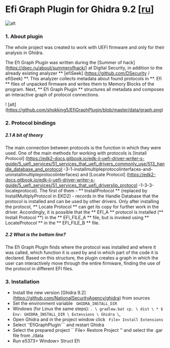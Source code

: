# Efi Graph Plugin for Ghidra 9.2 [[ru](https://github.com/shokking5/EfiGraphPlugin/blob/master/data/README_RU)]
![alt](https://github.com/shokking5/EfiGraphPlugin/blob/master/data/logo.png)

### 1. About plugin
The whole project was created to work with UEFI firmware and only for their analysis in Ghidra.

The Efi Graph Plugin was written during the [Summer of hack] (https://dsec.ru/about/summerofhack/) at Digital Security, in addition to the already existing analyzer ** [efiSeek] (https://github.com/DSecurity / efiSeek) **. This analyzer collects metadata about found protocols in **. Efi ** files of unpacked firmware and writes them to Memory Blocks of the program. Next, ** Efi Graph Plugin ** structures all metadata and composes an interactive graph of protocol connections.

! [alt] (https://github.com/shokking5/EfiGraphPlugin/blob/master/data/graph.png)

### 2. Protocol bindings

##### 2.1 A bit of theory
The main connection between protocols is the function in which they were used. One of the main methods for working with protocols is [Install Protocol] (https://edk2-docs.gitbook.io/edk-ii-uefi-driver-writer-s-guide/5_uefi_services/51_services_that_uefi_drivers_commonly_use/513_handle_database_and_protocol -3-1-installmultipleprotocolinterfaces-and-uninstallmultipleprotocolinterfaces) and [Locate Protocol] (https://edk2-docs.gitbook.io/edk-ii-uefi-driver-writer-s-guide/5_uefi_services/51_services_that_uefi_driverslip_protocol -1-3-3-locateprotocol). The first of them - ** InstallProtocol ** (replaced by InstallMultiplyProtocol in EKD2) - records in the Handle Database that the protocol is installed and can be used by other drivers. Only after installing the protocol, ** Locate Protocol ** can get its copy for further work in the driver. Accordingly, it is possible that the ** EFI_A ** protocol is installed (** Install Protocol **) in the ** EFI_FILE_A ** file, but is invoked using ** LocateProtocol ** in the ** EFI_FILE_B ** file.
##### 2.2 What is the bottom line?
The Efi Graph Plugin finds where the protocol was installed and where it was called, which function it is used by and in which part of the code it is declared. Based on this structure, the plugin creates a graph in which the user can interactively move through the entire firmware, finding the use of the protocol in different EFI files.

### 3. Installation
+ Install the new version [Ghidra 9.2] (https://github.com/NationalSecurityAgency/ghidra) from sources
+ Set the environment variable `` GHIDRA_INSTALL_DIR``
+ Windows (for Linux the same steps):
``
. \ gradlew.bat
cp. \ dist \ * $ Env: GHIDRA_INSTALL_DIR \ Extensions \ Ghidra \
``,
+ Open Ghidra and in the project window click `` File> Install Extensions``
+ Select `ʻEfiGraphPlugin``` and restart Ghidra
+ Select the prepared project `` File> Restore Project '' and select the .gar file from ./data
+ Run e5373> Window> Struct Efi
